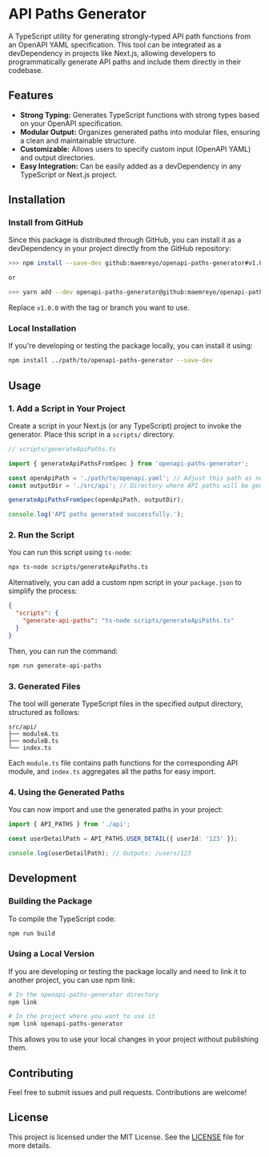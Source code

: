 # API Paths Generator

A TypeScript utility for generating strongly-typed API path functions from an OpenAPI YAML specification. This tool can be integrated as a devDependency in projects like Next.js, allowing developers to programmatically generate API paths and include them directly in their codebase.

## Features

- **Strong Typing:** Generates TypeScript functions with strong types based on your OpenAPI specification.
- **Modular Output:** Organizes generated paths into modular files, ensuring a clean and maintainable structure.
- **Customizable:** Allows users to specify custom input (OpenAPI YAML) and output directories.
- **Easy Integration:** Can be easily added as a devDependency in any TypeScript or Next.js project.

## Installation

### Install from GitHub

Since this package is distributed through GitHub, you can install it as a devDependency in your project directly from the GitHub repository:

```bash
>>> npm install --save-dev github:maemreyo/openapi-paths-generator#v1.0.0

or

>>> yarn add --dev openapi-paths-generator@github:maemreyo/openapi-paths-generator#v1.0.0

```

Replace `v1.0.0` with the tag or branch you want to use.

### Local Installation

If you're developing or testing the package locally, you can install it using:

```bash
npm install ../path/to/openapi-paths-generator --save-dev
```

## Usage

### 1. Add a Script in Your Project

Create a script in your Next.js (or any TypeScript) project to invoke the generator. Place this script in a `scripts/` directory.

```typescript
// scripts/generateApiPaths.ts

import { generateApiPathsFromSpec } from 'openapi-paths-generator';

const openApiPath = './path/to/openapi.yaml'; // Adjust this path as needed
const outputDir = './src/api'; // Directory where API paths will be generated

generateApiPathsFromSpec(openApiPath, outputDir);

console.log('API paths generated successfully.');
```

### 2. Run the Script

You can run this script using `ts-node`:

```bash
npx ts-node scripts/generateApiPaths.ts
```

Alternatively, you can add a custom npm script in your `package.json` to simplify the process:

```json
{
  "scripts": {
    "generate-api-paths": "ts-node scripts/generateApiPaths.ts"
  }
}
```

Then, you can run the command:

```bash
npm run generate-api-paths
```

### 3. Generated Files

The tool will generate TypeScript files in the specified output directory, structured as follows:

```plaintext
src/api/
├── moduleA.ts
├── moduleB.ts
└── index.ts
```

Each `module.ts` file contains path functions for the corresponding API module, and `index.ts` aggregates all the paths for easy import.

### 4. Using the Generated Paths

You can now import and use the generated paths in your project:

```typescript
import { API_PATHS } from './api';

const userDetailPath = API_PATHS.USER_DETAIL({ userId: '123' });

console.log(userDetailPath); // Outputs: /users/123
```

## Development

### Building the Package

To compile the TypeScript code:

```bash
npm run build
```

### Using a Local Version

If you are developing or testing the package locally and need to link it to another project, you can use npm link:

```bash
# In the openapi-paths-generator directory
npm link

# In the project where you want to use it
npm link openapi-paths-generator
```

This allows you to use your local changes in your project without publishing them.

## Contributing

Feel free to submit issues and pull requests. Contributions are welcome!

## License

This project is licensed under the MIT License. See the [LICENSE](./LICENSE) file for more details.